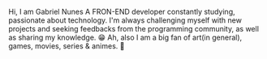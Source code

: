 Hi, I am Gabriel Nunes
A FRON-END developer constantly studying, passionate about technology.
I'm always challenging myself with new projects and seeking feedbacks from the programming community, as well as sharing my knowledge. 😁
Ah, also I am a big fan of art(in general), games, movies, series & animes. 💜

